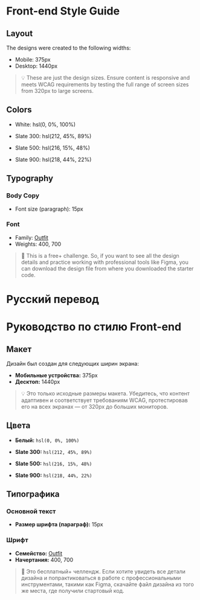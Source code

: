 # Front-end Style Guide

## Layout

The designs were created to the following widths:

- Mobile: 375px
- Desktop: 1440px

> 💡 These are just the design sizes. Ensure content is responsive and meets WCAG requirements by testing the full range of screen sizes from 320px to large screens.

## Colors

- White: hsl(0, 0%, 100%)

- Slate 300: hsl(212, 45%, 89%)
- Slate 500: hsl(216, 15%, 48%)
- Slate 900: hsl(218, 44%, 22%)

## Typography

### Body Copy

- Font size (paragraph): 15px

### Font

- Family: [Outfit](https://fonts.google.com/specimen/Outfit)
- Weights: 400, 700

> 💎 This is a free+ challenge. So, if you want to see all the design details and practice working with professional tools like Figma, you can download the design file from where you downloaded the starter code.

# Русский перевод

# Руководство по стилю Front-end

## Макет

Дизайн был создан для следующих ширин экрана:

- **Мобильные устройства:** 375px
- **Десктоп:** 1440px

> 💡 Это только исходные размеры макета. Убедитесь, что контент адаптивен и соответствует требованиям WCAG, протестировав его на всех экранах — от 320px до больших мониторов.

## Цвета

- **Белый:** `hsl(0, 0%, 100%)`

- **Slate 300:** `hsl(212, 45%, 89%)`
- **Slate 500:** `hsl(216, 15%, 48%)`
- **Slate 900:** `hsl(218, 44%, 22%)`

## Типографика

### Основной текст

- **Размер шрифта (параграф):** 15px

### Шрифт

- **Семейство:** [Outfit](https://fonts.google.com/specimen/Outfit)
- **Начертания:** 400, 700

> 💎 Это бесплатный+ челлендж. Если хотите увидеть все детали дизайна и попрактиковаться в работе с профессиональными инструментами, такими как Figma, скачайте файл дизайна из того же места, где получили стартовый код.
